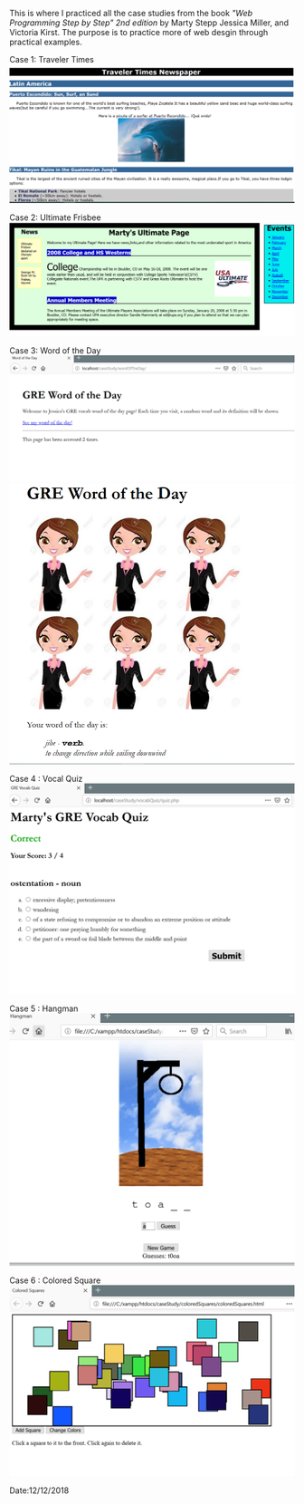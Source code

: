 This is where I practiced all the case studies from the book <em>"Web Programming Step by Step" 2nd edition</em> by Marty Stepp Jessica Miller, and Victoria Kirst.
The purpose is to practice more of web desgin through practical examples.

Case 1: Traveler Times
![](images/case1_TravelerTimes.PNG)

Case 2: Ultimate Frisbee
![](images/case2_UltimateFrisbee.PNG)

Case 3: Word of the Day
![](images/case3_count.PNG)
![](images/case3_word.PNG)

Case 4 : Vocal Quiz
![](images/case4_vocalQuiz.PNG)

Case 5 : Hangman
![](images/case5_hangman.PNG)

Case 6 : Colored Square
![](images/case6_ColoredSquares.PNG)

Date:12/12/2018